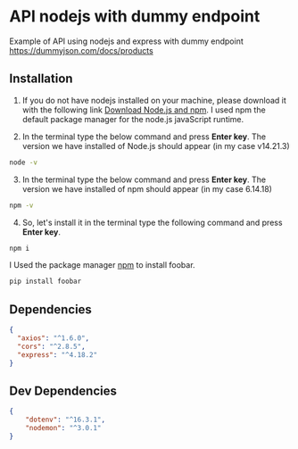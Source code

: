 # API nodejs with dummy endpoint

Example of API using nodejs and express with dummy endpoint https://dummyjson.com/docs/products

## Installation
1. If you do not have nodejs installed on your machine, please download it with the following link [Download Node.js and npm](https://nodejs.org/en/download). I used npm the default package manager for the node.js javaScript runtime.

2. In the terminal type the below command and press **Enter key**. The version we have installed of Node.js should appear (in my case v14.21.3)
```bash
node -v
```
3. In the terminal type the below command and press **Enter key**. The version we have installed of npm should appear (in my case 6.14.18)
```bash
npm -v
```

4. So, let's install it in the terminal type the following command and press **Enter key**.
```bash
npm i
```

I Used the package manager [npm](https://pip.pypa.io/en/stable/) to install foobar.

```bash
pip install foobar
```

## Dependencies

```JSON
{
  "axios": "^1.6.0",
  "cors": "^2.8.5",
  "express": "^4.18.2"
}
```

## Dev Dependencies
```JSON
{
    "dotenv": "^16.3.1",
    "nodemon": "^3.0.1"
}
```